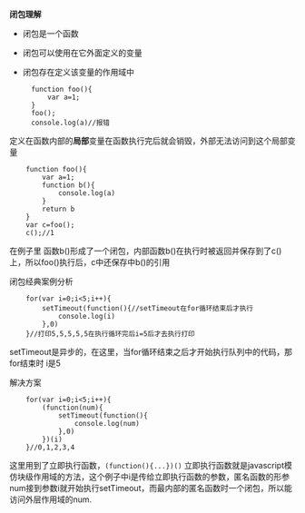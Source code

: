 **闭包理解**

- 闭包是一个函数

- 闭包可以使用在它外面定义的变量

- 闭包存在定义该变量的作用域中



  		function foo(){
			var a=1;
		}
		foo();
		console.log(a)//报错
定义在函数内部的**局部**变量在函数执行完后就会销毁，外部无法访问到这个局部变量

		function foo(){
			var a=1;
			function b(){
				console.log(a)
			}
			return b
		}
		var c=foo();
		c();//1
在例子里 函数b()形成了一个闭包，内部函数b()在执行时被返回并保存到了c()上，所以foo()执行后，c中还保存中b()的引用

闭包经典案例分析

		for(var i=0;i<5;i++){
			setTimeout(function(){//setTimeout在for循环结束后才执行
				console.log(i)
			},0)
		}//打印5,5,5,5,5在执行循环完后i=5后才去执行打印

setTimeout是异步的，在这里，当for循环结束之后才开始执行队列中的代码，那for结束时 i是5

解决方案

		for(var i=0;i<5;i++){
			(function(num){
				setTimeout(function(){
					console.log(num)
				},0)
			})(i)
		}//0,1,2,3,4

这里用到了立即执行函数，`(function(){...})()` 立即执行函数就是javascript模仿块级作用域的方法，这个例子中i是传给立即执行函数的参数，匿名函数的形参num接到参数i就开始执行setTimeout，而最内部的匿名函数时一个闭包，所以能访问外层作用域的num.